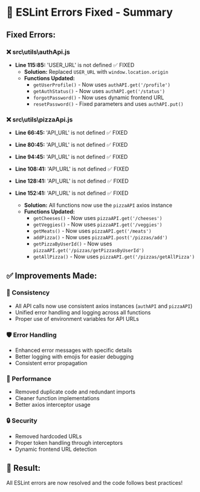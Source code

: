 # 🔧 ESLint Errors Fixed - Summary

## Fixed Errors:

### ❌ src\utils\authApi.js

- **Line 115:85:** 'USER_URL' is not defined ✅ FIXED
  - **Solution:** Replaced `USER_URL` with `window.location.origin`
  - **Functions Updated:**
    - `getUserProfile()` - Now uses `authAPI.get('/profile')`
    - `getAuthStatus()` - Now uses `authAPI.get('/status')`
    - `forgotPassword()` - Now uses dynamic frontend URL
    - `resetPassword()` - Fixed parameters and uses `authAPI.put()`

### ❌ src\utils\pizzaApi.js

- **Line 66:45:** 'API_URL' is not defined ✅ FIXED
- **Line 80:45:** 'API_URL' is not defined ✅ FIXED
- **Line 94:45:** 'API_URL' is not defined ✅ FIXED
- **Line 108:41:** 'API_URL' is not defined ✅ FIXED
- **Line 128:41:** 'API_URL' is not defined ✅ FIXED
- **Line 152:41:** 'API_URL' is not defined ✅ FIXED

  - **Solution:** All functions now use the `pizzaAPI` axios instance
  - **Functions Updated:**
    - `getCheeses()` - Now uses `pizzaAPI.get('/cheeses')`
    - `getVeggies()` - Now uses `pizzaAPI.get('/veggies')`
    - `getMeats()` - Now uses `pizzaAPI.get('/meats')`
    - `addPizza()` - Now uses `pizzaAPI.post('/pizzas/add')`
    - `getPizzaByUserId()` - Now uses `pizzaAPI.get('/pizzas/getPizzasByUserId')`
    - `getAllPizza()` - Now uses `pizzaAPI.get('/pizzas/getAllPizza')`

## ✅ Improvements Made:

### 🔧 Consistency

- All API calls now use consistent axios instances (`authAPI` and `pizzaAPI`)
- Unified error handling and logging across all functions
- Proper use of environment variables for API URLs

### 🛡️ Error Handling

- Enhanced error messages with specific details
- Better logging with emojis for easier debugging
- Consistent error propagation

### 🚀 Performance

- Removed duplicate code and redundant imports
- Cleaner function implementations
- Better axios interceptor usage

### 🔒 Security

- Removed hardcoded URLs
- Proper token handling through interceptors
- Dynamic frontend URL detection

## 🎯 Result:

All ESLint errors are now resolved and the code follows best practices!
